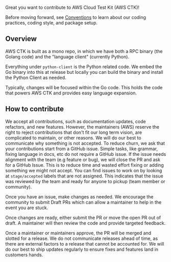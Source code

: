 Great you want to contribute to AWS Cloud Test Kit (AWS CTK)!

Before moving forward, see [Conventions](./conventions.md) to learn about our coding practices, coding style, and package setup.

## Overview

AWS CTK is built as a mono repo, in which we have both a RPC binary (the Golang code) and the "language client" (currently Python). 

Everything under `python-client` is the Python related code. We embed the Go binary into this at release but locally you can build the binary and install the Python Client as needed.

Typically, changes will be focused within the Go code. This holds the code that powers AWS CTK and provides easy language expansion.

## How to contribute

We accept all contributions, such as documentation updates, code refactors, and new features. However, the maintainers (AWS) reserve the right to reject contributions that don't fit our long term vision, are complicated to maintain, or other reasons. We will do our best to communicate why something is not accepted. To reduce churn, we ask that your contributions start from a GitHub issue. Simple tasks, like grammar, fixing language in docs, etc do not require a GitHub issue. If the issue needs alignment with the team (e.g feature or bug), we will close the PR and ask for a GitHub Issue. This is to reduce time and wasted effort fixing or adding something we might not accept. You can find issues to work on by looking at `stage/accepted` labels that are not assigned. This indicates that the issue was reviewed by the team and ready for anyone to pickup (team member or community).

Once you have an issue, make changes as needed. We encourage the community to submit Draft PRs which can allow a maintainer to help in the event you are stuck.

Once changes are ready, either submit the PR or move the open PR out of draft. A maintainer will then review the code and provide targeted feedback. 

Once a maintainer or maintainers approve, the PR will be merged and slotted for a release. We do not communicate releases ahead of time, as there are external factors to a release that cannot be accounted for. We will do our best to ship updates regularly to ensure fixes and features land in customers hands.

